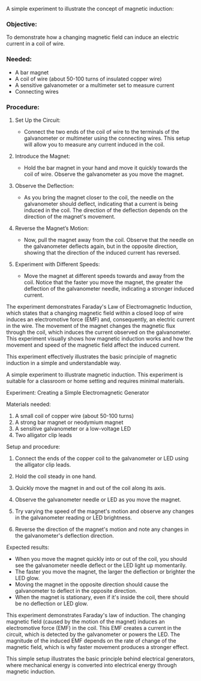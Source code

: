 
A simple experiment to illustrate the concept of magnetic induction:

### Objective:

To demonstrate how a changing magnetic field can induce an electric current in a coil of wire.

### Needed:

- A bar magnet
- A coil of wire (about 50-100 turns of insulated copper wire)
- A sensitive galvanometer or a multimeter set to measure current
- Connecting wires

### Procedure:

1. Set Up the Circuit:

   - Connect the two ends of the coil of wire to the terminals of the galvanometer or multimeter using the connecting wires. This setup will allow you to measure any current induced in the coil.

2. Introduce the Magnet:

   - Hold the bar magnet in your hand and move it quickly towards the coil of wire. Observe the galvanometer as you move the magnet.

3. Observe the Deflection:

   - As you bring the magnet closer to the coil, the needle on the galvanometer should deflect, indicating that a current is being induced in the coil. The direction of the deflection depends on the direction of the magnet's movement.

4. Reverse the Magnet’s Motion:

   - Now, pull the magnet away from the coil. Observe that the needle on the galvanometer deflects again, but in the opposite direction, showing that the direction of the induced current has reversed.

5. Experiment with Different Speeds:

   - Move the magnet at different speeds towards and away from the coil. Notice that the faster you move the magnet, the greater the deflection of the galvanometer needle, indicating a stronger induced current.

The experiment demonstrates Faraday's Law of Electromagnetic Induction, which states that a changing magnetic field within a closed loop of wire induces an electromotive force (EMF) and, consequently, an electric current in the wire. The movement of the magnet changes the magnetic flux through the coil, which induces the current observed on the galvanometer. This experiment visually shows how magnetic induction works and how the movement and speed of the magnetic field affect the induced current.

This experiment effectively illustrates the basic principle of magnetic induction in a simple and understandable way.


A simple experiment to illustrate magnetic induction. This experiment is suitable for a classroom or home setting and requires minimal materials.

Experiment: Creating a Simple Electromagnetic Generator

Materials needed:

1. A small coil of copper wire (about 50-100 turns)
2. A strong bar magnet or neodymium magnet
3. A sensitive galvanometer or a low-voltage LED
4. Two alligator clip leads

Setup and procedure:

1. Connect the ends of the copper coil to the galvanometer or LED using the alligator clip leads.

2. Hold the coil steady in one hand.

3. Quickly move the magnet in and out of the coil along its axis.

4. Observe the galvanometer needle or LED as you move the magnet.

5. Try varying the speed of the magnet's motion and observe any changes in the galvanometer reading or LED brightness.

6. Reverse the direction of the magnet's motion and note any changes in the galvanometer's deflection direction.

Expected results:

- When you move the magnet quickly into or out of the coil, you should see the galvanometer needle deflect or the LED light up momentarily.
- The faster you move the magnet, the larger the deflection or brighter the LED glow.
- Moving the magnet in the opposite direction should cause the galvanometer to deflect in the opposite direction.
- When the magnet is stationary, even if it's inside the coil, there should be no deflection or LED glow.

This experiment demonstrates Faraday's law of induction. The changing magnetic field (caused by the motion of the magnet) induces an electromotive force (EMF) in the coil. This EMF creates a current in the circuit, which is detected by the galvanometer or powers the LED. The magnitude of the induced EMF depends on the rate of change of the magnetic field, which is why faster movement produces a stronger effect.

This simple setup illustrates the basic principle behind electrical generators, where mechanical energy is converted into electrical energy through magnetic induction.
